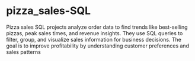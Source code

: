 # pizza_sales-SQL
Pizza sales SQL projects analyze order data to find trends like best-selling pizzas, peak sales times, and revenue insights. They use SQL queries to filter, group, and visualize sales information for business decisions. The goal is to improve profitability by understanding customer preferences and sales patterns
